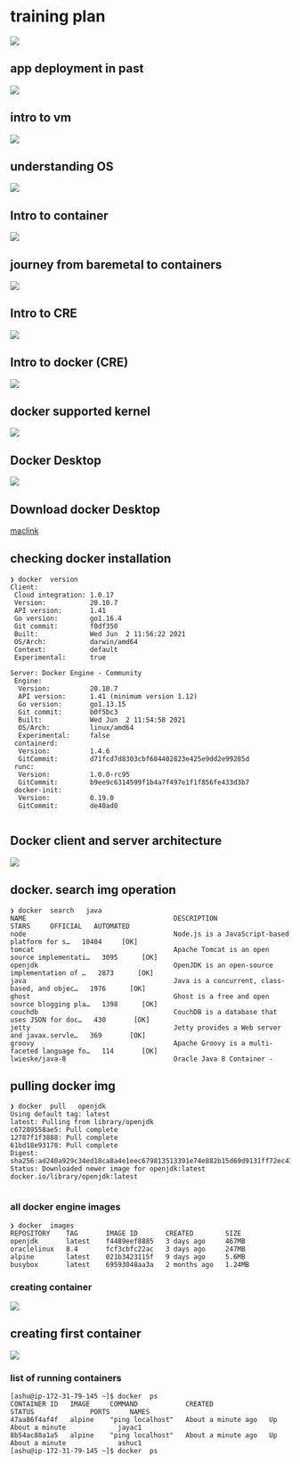 #  training plan 

<img src="trplan.png">

## app deployment in past 

<img src="bare.png">

## intro to vm 

<img src="vm.png">

## understanding OS 

<img src="os.png">

## Intro to container 

<img src="cont.png">

## journey from baremetal to containers

<img src="b2c.png">

## Intro to CRE 

<img src="cre.png">

## Intro to docker  (CRE)

<img src="docker.png">

## docker supported kernel 

<img src="kerneld.png">

## Docker Desktop 

<img src="dd.png">

## Download docker Desktop 

[maclink](https://docs.docker.com/docker-for-mac/install/)

## checking docker installation 

```
❯ docker  version
Client:
 Cloud integration: 1.0.17
 Version:           20.10.7
 API version:       1.41
 Go version:        go1.16.4
 Git commit:        f0df350
 Built:             Wed Jun  2 11:56:22 2021
 OS/Arch:           darwin/amd64
 Context:           default
 Experimental:      true

Server: Docker Engine - Community
 Engine:
  Version:          20.10.7
  API version:      1.41 (minimum version 1.12)
  Go version:       go1.13.15
  Git commit:       b0f5bc3
  Built:            Wed Jun  2 11:54:58 2021
  OS/Arch:          linux/amd64
  Experimental:     false
 containerd:
  Version:          1.4.6
  GitCommit:        d71fcd7d8303cbf684402823e425e9dd2e99285d
 runc:
  Version:          1.0.0-rc95
  GitCommit:        b9ee9c6314599f1b4a7f497e1f1f856fe433d3b7
 docker-init:
  Version:          0.19.0
  GitCommit:        de40ad0


```

## Docker client and server architecture

<img src="dc.png">

## docker. search  img operation 

```
❯ docker  search   java
NAME                                     DESCRIPTION                                     STARS     OFFICIAL   AUTOMATED
node                                     Node.js is a JavaScript-based platform for s…   10404     [OK]       
tomcat                                   Apache Tomcat is an open source implementati…   3095      [OK]       
openjdk                                  OpenJDK is an open-source implementation of …   2873      [OK]       
java                                     Java is a concurrent, class-based, and objec…   1976      [OK]       
ghost                                    Ghost is a free and open source blogging pla…   1398      [OK]       
couchdb                                  CouchDB is a database that uses JSON for doc…   430       [OK]       
jetty                                    Jetty provides a Web server and javax.servle…   369       [OK]       
groovy                                   Apache Groovy is a multi-faceted language fo…   114       [OK]       
lwieske/java-8                           Oracle Java 8 Container - 

```

## pulling docker img 

```
❯ docker  pull   openjdk
Using default tag: latest
latest: Pulling from library/openjdk
c67289558ae5: Pull complete 
12787f1f3888: Pull complete 
61bd18e93178: Pull complete 
Digest: sha256:ad240a929c34ed18ca8a4e1eec679813513391e74e882b15d69d9131ff72ec41
Status: Downloaded newer image for openjdk:latest
docker.io/library/openjdk:latest


```

### all docker engine images

```
❯ docker  images
REPOSITORY    TAG       IMAGE ID       CREATED        SIZE
openjdk       latest    f4489eef8885   3 days ago     467MB
oraclelinux   8.4       fcf3cbfc22ac   3 days ago     247MB
alpine        latest    021b3423115f   9 days ago     5.6MB
busybox       latest    69593048aa3a   2 months ago   1.24MB

```

### creating container 

<img src="cont1.png">

## creating first container 

<img src="fc.png">

### list of running containers

```
[ashu@ip-172-31-79-145 ~]$ docker  ps
CONTAINER ID   IMAGE     COMMAND            CREATED              STATUS              PORTS     NAMES
47aa86f4af4f   alpine    "ping localhost"   About a minute ago   Up About a minute             jayac1
8b54ac88a1a5   alpine    "ping localhost"   About a minute ago   Up About a minute             ashuc1
[ashu@ip-172-31-79-145 ~]$ docker  ps


```

